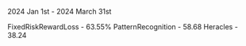 2024 Jan 1st - 2024 March 31st

FixedRiskRewardLoss - 63.55% 
PatternRecognition - 58.68
Heracles - 38.24